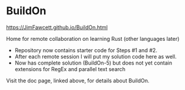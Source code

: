 # BuildOn

https://JimFawcett.github.io/BuildOn.html

Home for remote collaboration on learning Rust (other languages later)
- Repository now contains starter code for Steps #1 and #2.
- After each remote session I will put my solution code here as well.  
- Now has complete solution (BuildOn-5) but does not yet contain extensions for RegEx and parallel text search

Visit the doc page, linked above, for details about BuildOn.
